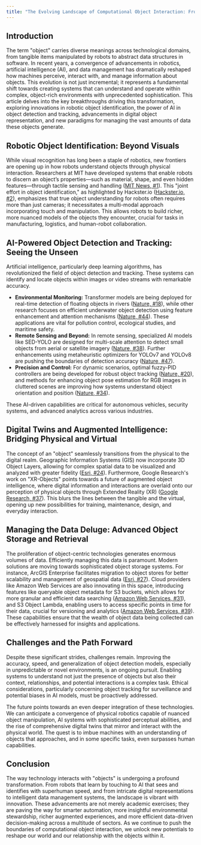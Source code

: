 ```yaml
---
title: "The Evolving Landscape of Computational Object Interaction: From Robotic Sensing to AI-Powered Detection and Data Management"
---
```


## Introduction

The term "object" carries diverse meanings across technological domains, from tangible items manipulated by robots to abstract data structures in software. In recent years, a convergence of advancements in robotics, artificial intelligence (AI), and data management has dramatically reshaped how machines perceive, interact with, and manage information about objects. This evolution is not just incremental; it represents a fundamental shift towards creating systems that can understand and operate within complex, object-rich environments with unprecedented sophistication. This article delves into the key breakthroughs driving this transformation, exploring innovations in robotic object identification, the power of AI in object detection and tracking, advancements in digital object representation, and new paradigms for managing the vast amounts of data these objects generate.

## Robotic Object Identification: Beyond Visuals

While visual recognition has long been a staple of robotics, new frontiers are opening up in how robots understand objects through physical interaction. Researchers at MIT have developed systems that enable robots to discern an object’s properties—such as material, shape, and even hidden features—through tactile sensing and handling ([MIT News, #1](https://news.google.com/rss/articles/CBMimgFBVV95cUxPQVZpR0UtcmVLalRKc3otY2Jqc3ZvTmpvYW0zSFdFNTIzWVBKQXZ6U3lreHdDUENjejJqbF8xaWRZVXB4MzdWblBabzBlWHV1bzctSFpHYTRyV1JQbXlUVXhTUUEzZW9KSElfZ1FyOV8zQXVObEwybGh6dzAtNV9YcmcxRS03VlVHOEp0eFF1MVNacmt4TGVqTG1R?oc=5)). This \"joint effort in object identification,\" as highlighted by Hackster.io ([Hackster.io, #2](https://news.google.com/rss/articles/CBMiiAFBVV95cUxPb1RLbkhXaEZ5dThhNG0xNHhIc2NpWmZyOFFDZ2xhUloxY2tZTGZoQUF5V3ZhMUhlamFFZ1dkOXlRSDJQUzZmZVkxRnFEVjV3YmRJZkY2NDh6aHE4cWxGcldoaUFmck5tUlNJcWJpSk15REt5SG9WNUlmTEJ1TFJWUnlQYzlHNFVz0gGOAUFVX3lxTE5VR25sODNpNjQ2NURHc0pDYUxwWkVZT3NjckhrcWRIcHVkLXc0VnVQWEF6M1FDWG5EeUJpdjRLcmlyRDBnVUZyZV9SWlR5R3M1ZEtkLVdXVkstT0E1NUludzBxa0J5VkswbVZnMnNvNDQtWll1ZUhqZzY2LTkwWXFyM25GSFRHb01uM1YtTVE?oc=5)), emphasizes that true object understanding for robots often requires more than just cameras; it necessitates a multi-modal approach incorporating touch and manipulation. This allows robots to build richer, more nuanced models of the objects they encounter, crucial for tasks in manufacturing, logistics, and human-robot collaboration.

## AI-Powered Object Detection and Tracking: Seeing the Unseen

Artificial intelligence, particularly deep learning algorithms, has revolutionized the field of object detection and tracking. These systems can identify and locate objects within images or video streams with remarkable accuracy.

*   **Environmental Monitoring:** Transformer models are being deployed for real-time detection of floating objects in rivers ([Nature, #18](https://news.google.com/rss/articles/CBMiX0FVX3lxTE1odE1xQTFzYnBHTEZHN0VROHJkNm92Z0hrV3lkZFRaU0dyZENXdDl0NHJFdXBkaWF6QzhodUhCNXVYS2xabzAzS1J1ekJLam0wZFdfYWkzaDlJcjBMYnZz?oc=5)), while other research focuses on efficient underwater object detection using feature enhancement and attention mechanisms ([Nature, #44](https://news.google.com/rss/articles/CBMiX0FVX3lxTFA1ZWluZ3RYaGd3S3V1bHdDS1lud1BHUDlqSEhOdm5kaHVqTHlmQ3hqSmtfbFd1d3o3NE9rZDZQZnV1SnBSUVUxc2JScHRndV9hR2kxTWhnV3lCWVA5Yi00?oc=5)). These applications are vital for pollution control, ecological studies, and maritime safety.
*   **Remote Sensing and Beyond:** In remote sensing, specialized AI models like SED-YOLO are designed for multi-scale attention to detect small objects from aerial or satellite imagery ([Nature, #38](https://news.google.com/rss/articles/CBMiX0FVX3lxTE1sSHZEZDJQa1U3TWhIdDhHQTljeGQ4R1VMWFFKX2UtZXhXWWpWQ2NJS1hlV2JuOC1kT2tuekxfdnlRWVZvaEhqWXFJZjh2a0tTLVVUSWpZbEJLbExlZ0JZ?oc=5)). Further enhancements using metaheuristic optimizers for YOLOv7 and YOLOv8 are pushing the boundaries of detection accuracy ([Nature, #47](https://news.google.com/rss/articles/CBMiX0FVX3lxTFBkeUdBXzZSdWhzRjJjOGNHWEM2MWpCUmsxR2tzc3owM1hNOFl6OTMySXl3bi05VW9PdlM1Mk5tMlFPMVNxRVEwWnNHc3FyQlpxYUd1bWo1UUFMcExWc3E4?oc=5)).
*   **Precision and Control:** For dynamic scenarios, optimal fuzzy-PID controllers are being developed for robust object tracking ([Nature, #20](https://news.google.com/rss/articles/CBMiX0FVX3lxTE00YkozeHhKeWNuS2ZyRmhfdENET216Q3paRzVOS0wtSUtHQWpMdHF0ZHpMdDBDNGF2aGFaaEtYdVBwaURGUHhiVTNaaUgwblVwWUk3YzJqdUd4bE1pNzZB?oc=5)), and methods for enhancing object pose estimation for RGB images in cluttered scenes are improving how systems understand object orientation and position ([Nature, #34](https://news.google.com/rss/articles/CBMiX0FVX3lxTE0xRGF1TkgyXzc2TkNfTWpjNHJyLVQ4UnF4dnRYZWxZOXVyWU5BV1JkZnk5QVVkOGR2R2xkZ0pBVG8zODI5NHF6elBhUVpNVVB3eHc3a0J3M0NFZXVocnBF?oc=5)).

These AI-driven capabilities are critical for autonomous vehicles, security systems, and advanced analytics across various industries.

## Digital Twins and Augmented Intelligence: Bridging Physical and Virtual

The concept of an \"object\" seamlessly transitions from the physical to the digital realm. Geographic Information Systems (GIS) now incorporate 3D Object Layers, allowing for complex spatial data to be visualized and analyzed with greater fidelity ([Esri, #24](https://news.google.com/rss/articles/CBMiuAFBVV95cUxQRmdOMWxTbjlIejZsMG1ock9HQlFkb2pkOFJLSjZZTFpONHQ2LTdMZWNzdXNkZ0NzYXBWSHVXOWlScEtOeExSOUM0TGxqRkZ4V2VzSG9lX1hzRy1LajR3ZTFYWVdYSEJxcVIxQU1TNjdsRjBodGF4ZGNPZlBLcnpLSXFTeU8zd0N4MUtLYXNmZzdMNHBOeUpnd3ZnY2pYSmlxazRPWEFBOVdjTXJlZm51X1lBOC1IWWg0?oc=5)). Furthermore, Google Research's work on \"XR-Objects\" points towards a future of augmented object intelligence, where digital information and interactions are overlaid onto our perception of physical objects through Extended Reality (XR) ([Google Research, #37](https://news.google.com/rss/articles/CBMigAFBVV95cUxONkd6Tl9pV0VlUTBSaElLaWRhSS05dW1zaFgwQmh1ZXEzRXpKbUlxbHZUN1BDYkFwVmlyZEdpUHE5MGJPRUwyZUNIZHl1RkZwUkN6dVhNWlQtd25vZ0NyMGRTXzJ0Wl90R2hsOWQ4ZkZqdlZsYVRjcVhBVEZELUxXUQ?oc=5)). This blurs the lines between the tangible and the virtual, opening up new possibilities for training, maintenance, design, and everyday interaction.

## Managing the Data Deluge: Advanced Object Storage and Retrieval

The proliferation of object-centric technologies generates enormous volumes of data. Efficiently managing this data is paramount. Modern solutions are moving towards sophisticated object storage systems. For instance, ArcGIS Enterprise facilitates migration to object stores for better scalability and management of geospatial data ([Esri, #27](https://news.google.com/rss/articles/CBMivwFBVV95cUxQd3RmdmJRNGk1THJOVldVb2dQaDdidnpSSVppNzcwSTFIbThuVXRSNnEtQVpNS2U2WnZyZXAxc1Y1Uy1oVTI0MFY2T1NZSnRGM3NSQnIwcTBMZFJGME9jbHBibFE2REJ1b1F6NEVjbzVDQlJ4MXVYT0ZpeFFkbmZORF9FV0RqNF9Vd0tUbWo1VXFFMVF5TjlvMW44TV91LV9kXzdFZEU3U2JiWDJzeE1vRkR3MUZNTVFOTUtIT0NUbw?oc=5)). Cloud providers like Amazon Web Services are also innovating in this space, introducing features like queryable object metadata for S3 buckets, which allows for more granular and efficient data searching ([Amazon Web Services, #31](https://news.google.com/rss/articles/CBMiowFBVV95cUxQQkpYckxIZU5nNm5JV1dJeXdHTXlkV1lfN1Y2VEF2TUNieFJ3SG14MGo5YU1XSHM1LTBmN3FibkNkc1ZMY0tuVmV1NFhBRnFIVjBDZXBXRFZTSUU5eVBycVJOalZXX0lKZHE5b0ZmQkI0ZXNrVmFCT0ZxSUxJbW9YbjNMRVZvemRISnRBdEZvcGRTQ2FTX19oZHFkLVo5UTE3QzFN?oc=5)), and S3 Object Lambda, enabling users to access specific points in time for their data, crucial for versioning and analytics ([Amazon Web Services, #39](https://news.google.com/rss/articles/CBMikwFBVV95cUxPcmdwS085a09BU0xZejB6cHVzTVVVWkVtQzhDTER4aUUwZURJRW1JajJMQU9tMHdhWmJybnVIVkRIWkt2RTdxMURKeGhsU0hnb1VnQ0hkalJkM2lTQmxOeXNqLTY4VlV4WnVjUVJTajZYR05GTjVvVUY1LXdROWRjdTJNMklLejNPcGFaNmtwSm5QLTQ?oc=5)). These capabilities ensure that the wealth of object data being collected can be effectively harnessed for insights and applications.

## Challenges and the Path Forward

Despite these significant strides, challenges remain. Improving the accuracy, speed, and generalization of object detection models, especially in unpredictable or novel environments, is an ongoing pursuit. Enabling systems to understand not just the presence of objects but also their context, relationships, and potential interactions is a complex task. Ethical considerations, particularly concerning object tracking for surveillance and potential biases in AI models, must be proactively addressed.

The future points towards an even deeper integration of these technologies. We can anticipate a convergence of physical robotics capable of nuanced object manipulation, AI systems with sophisticated perceptual abilities, and the rise of comprehensive digital twins that mirror and interact with the physical world. The quest is to imbue machines with an understanding of objects that approaches, and in some specific tasks, even surpasses human capabilities.

## Conclusion

The way technology interacts with \"objects\" is undergoing a profound transformation. From robots that learn by touching to AI that sees and identifies with superhuman speed, and from intricate digital representations to intelligent data management systems, the landscape is vibrant with innovation. These advancements are not merely academic exercises; they are paving the way for smarter automation, more insightful environmental stewardship, richer augmented experiences, and more efficient data-driven decision-making across a multitude of sectors. As we continue to push the boundaries of computational object interaction, we unlock new potentials to reshape our world and our relationship with the objects within it.
